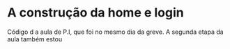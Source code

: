 # A construção da home e login
Código d a aula de P.I,  que foi no mesmo dia da greve. A segunda etapa da aula também estou
